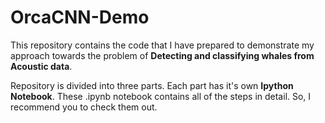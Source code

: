 # OrcaCNN-Demo
This repository contains the code that I have prepared to demonstrate my approach towards the problem of **Detecting and classifying whales from Acoustic data**. 

Repository is divided into three parts. Each part has it's own **Ipython Notebook**. These .ipynb notebook contains all of the steps in detail. So, I recommend you to check them out.
